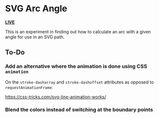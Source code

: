 # SVG Arc Angle

[**LIVE**](https://tomashubelbauer.github.io/svg-arc-angle)

This is an experiment in finding out how to calculate an arc with a given angle for use in an SVG path.

## To-Do

### Add an alternative where the animation is done using CSS `animation`

On the `stroke-dasharray` and `stroke-dashoffset` attributes as opposed to
`requestAnimationFrame`:

https://css-tricks.com/svg-line-animation-works/

### Blend the colors instead of switching at the boundary points
